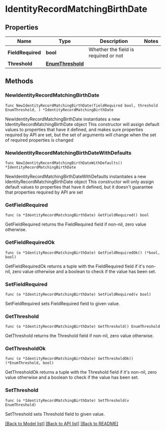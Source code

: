 # IdentityRecordMatchingBirthDate

## Properties

Name | Type | Description | Notes
------------ | ------------- | ------------- | -------------
**FieldRequired** | **bool** | Whether the field is required or not | 
**Threshold** | [**EnumThreshold**](EnumThreshold.md) |  | 

## Methods

### NewIdentityRecordMatchingBirthDate

`func NewIdentityRecordMatchingBirthDate(fieldRequired bool, threshold EnumThreshold, ) *IdentityRecordMatchingBirthDate`

NewIdentityRecordMatchingBirthDate instantiates a new IdentityRecordMatchingBirthDate object
This constructor will assign default values to properties that have it defined,
and makes sure properties required by API are set, but the set of arguments
will change when the set of required properties is changed

### NewIdentityRecordMatchingBirthDateWithDefaults

`func NewIdentityRecordMatchingBirthDateWithDefaults() *IdentityRecordMatchingBirthDate`

NewIdentityRecordMatchingBirthDateWithDefaults instantiates a new IdentityRecordMatchingBirthDate object
This constructor will only assign default values to properties that have it defined,
but it doesn't guarantee that properties required by API are set

### GetFieldRequired

`func (o *IdentityRecordMatchingBirthDate) GetFieldRequired() bool`

GetFieldRequired returns the FieldRequired field if non-nil, zero value otherwise.

### GetFieldRequiredOk

`func (o *IdentityRecordMatchingBirthDate) GetFieldRequiredOk() (*bool, bool)`

GetFieldRequiredOk returns a tuple with the FieldRequired field if it's non-nil, zero value otherwise
and a boolean to check if the value has been set.

### SetFieldRequired

`func (o *IdentityRecordMatchingBirthDate) SetFieldRequired(v bool)`

SetFieldRequired sets FieldRequired field to given value.


### GetThreshold

`func (o *IdentityRecordMatchingBirthDate) GetThreshold() EnumThreshold`

GetThreshold returns the Threshold field if non-nil, zero value otherwise.

### GetThresholdOk

`func (o *IdentityRecordMatchingBirthDate) GetThresholdOk() (*EnumThreshold, bool)`

GetThresholdOk returns a tuple with the Threshold field if it's non-nil, zero value otherwise
and a boolean to check if the value has been set.

### SetThreshold

`func (o *IdentityRecordMatchingBirthDate) SetThreshold(v EnumThreshold)`

SetThreshold sets Threshold field to given value.



[[Back to Model list]](../README.md#documentation-for-models) [[Back to API list]](../README.md#documentation-for-api-endpoints) [[Back to README]](../README.md)


